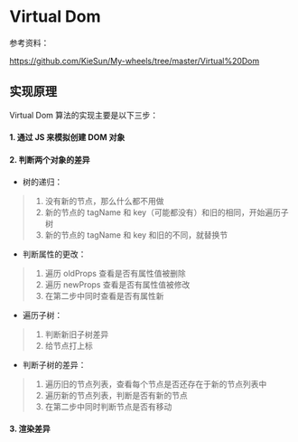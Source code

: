 # Virtual Dom

参考资料：

https://github.com/KieSun/My-wheels/tree/master/Virtual%20Dom

## 实现原理

Virtual Dom 算法的实现主要是以下三步：

#### 1. 通过 JS 来模拟创建 DOM 对象

#### 2. 判断两个对象的差异

- 树的递归：
> 1. 没有新的节点，那么什么都不用做
> 2. 新的节点的 tagName 和 key（可能都没有）和旧的相同，开始遍历子树
> 3. 新的节点的 tagName 和 key 和旧的不同，就替换节

- 判断属性的更改：
> 1. 遍历 oldProps 查看是否有属性值被删除
> 2. 遍历 newProps 查看是否有属性值被修改
> 3. 在第二步中同时查看是否有属性新

- 遍历子树：
> 1. 判断新旧子树差异
> 2. 给节点打上标

- 判断子树的差异：
> 1. 遍历旧的节点列表，查看每个节点是否还存在于新的节点列表中
> 2. 遍历新的节点列表，判断是否有新的节点
> 3. 在第二步中同时判断节点是否有移动

#### 3. 渲染差异
